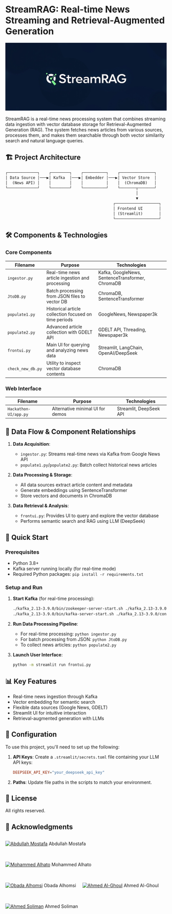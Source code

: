 # StreamRAG: Real-time News Streaming and Retrieval-Augmented Generation

<p align="center">
  <img src="streamrag.png" alt="StreamRAG Logo" width="600">
</p>

StreamRAG is a real-time news processing system that combines streaming data ingestion with vector database storage for Retrieval-Augmented Generation (RAG). The system fetches news articles from various sources, processes them, and makes them searchable through both vector similarity search and natural language queries.

## 🏗️ Project Architecture

```
┌─────────────┐    ┌────────┐    ┌──────────┐    ┌───────────────┐
│ Data Source │───▶│ Kafka  │───▶│ Embedder │───▶│ Vector Store  │
│  (News API) │    │        │    │          │    │  (ChromaDB)   │
└─────────────┘    └────────┘    └──────────┘    └───────┬───────┘
                                                         │
                                                         ▼
                                               ┌───────────────────┐
                                               │ Frontend UI       │
                                               │ (Streamlit)       │
                                               └───────────────────┘
```

## 🛠️ Components & Technologies

### Core Components

| Filename | Purpose | Technologies | 
|----------|---------|--------------|
| `ingestor.py` | Real-time news article ingestion and processing | Kafka, GoogleNews, SentenceTransformer, ChromaDB |
| `JtoDB.py` | Batch processing from JSON files to vector DB | ChromaDB, SentenceTransformer |
| `populate1.py` | Historical article collection focused on time periods | GoogleNews, Newspaper3k |
| `populate2.py` | Advanced article collection with GDELT API | GDELT API, Threading, Newspaper3k |
| `frontui.py` | Main UI for querying and analyzing news data | Streamlit, LangChain, OpenAI/DeepSeek |
| `check_new_db.py` | Utility to inspect vector database contents | ChromaDB |

### Web Interface

| Filename | Purpose | Technologies |
|----------|---------|--------------|
| `Hackathon-UI/app.py` | Alternative minimal UI for demos | Streamlit, DeepSeek API |

## 🔄 Data Flow & Component Relationships

1. **Data Acquisition**:
   - `ingestor.py`: Streams real-time news via Kafka from Google News API
   - `populate1.py`/`populate2.py`: Batch collect historical news articles

2. **Data Processing & Storage**:
   - All data sources extract article content and metadata
   - Generate embeddings using SentenceTransformer
   - Store vectors and documents in ChromaDB

3. **Data Retrieval & Analysis**:
   - `frontui.py`: Provides UI to query and explore the vector database
   - Performs semantic search and RAG using LLM (DeepSeek)

## 🚀 Quick Start

### Prerequisites
- Python 3.8+
- Kafka server running locally (for real-time mode)
- Required Python packages: `pip install -r requirements.txt`

### Setup and Run

1. **Start Kafka** (for real-time processing):
   ```bash
   ./kafka_2.13-3.9.0/bin/zookeeper-server-start.sh ./kafka_2.13-3.9.0/config/zookeeper.properties
   ./kafka_2.13-3.9.0/bin/kafka-server-start.sh ./kafka_2.13-3.9.0/config/server.properties
   ```

2. **Run Data Processing Pipeline**:
   - For real-time processing: `python ingestor.py`
   - For batch processing from JSON: `python JtoDB.py`
   - To collect news articles: `python populate2.py`

3. **Launch User Interface**:
   ```bash
   python -m streamlit run frontui.py
   ```

## 📊 Key Features

- Real-time news ingestion through Kafka
- Vector embedding for semantic search
- Flexible data sources (Google News, GDELT)
- Streamlit UI for intuitive interaction
- Retrieval-augmented generation with LLMs

## 🔐 Configuration

To use this project, you'll need to set up the following:

1. **API Keys**: Create a `.streamlit/secrets.toml` file containing your LLM API keys:
   ```toml
   DEEPSEEK_API_KEY="your_deepseek_api_key"
   ```

2. **Paths**: Update file paths in the scripts to match your environment.

## 📝 License

All rights reserved.

## 🙏 Acknowledgments

<div style="display: flex; flex-wrap: wrap; gap: 20px;">
  
[![Abdullah Mostafa](https://img.shields.io/badge/LinkedIn-0077B5?style=for-the-badge&logo=linkedin&logoColor=white)](https://www.linkedin.com/in/abdkm/) Abdullah Mostafa

[![Mohammed Alhato](https://img.shields.io/badge/LinkedIn-0077B5?style=for-the-badge&logo=linkedin&logoColor=white)](https://www.linkedin.com/in/mohammed-a-6a8989209/) Mohammed Alhato

[![Obada Alhomsi](https://img.shields.io/badge/LinkedIn-0077B5?style=for-the-badge&logo=linkedin&logoColor=white)](https://www.linkedin.com/in/obada-alhomsi-26167031a/) Obada Alhomsi

[![Ahmed Al-Ghoul](https://img.shields.io/badge/LinkedIn-0077B5?style=for-the-badge&logo=linkedin&logoColor=white)](https://www.linkedin.com/in/ahmed-al-ghoul/) Ahmed Al-Ghoul

[![Ahmed Soliman](https://img.shields.io/badge/LinkedIn-0077B5?style=for-the-badge&logo=linkedin&logoColor=white)](https://www.linkedin.com/in/as1609200/) Ahmed Soliman

</div>
